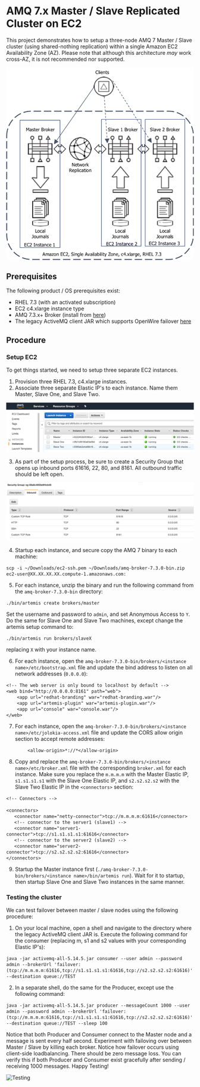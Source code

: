 # AMQ 7.x Master / Slave Replicated Cluster on EC2


This project demonstrates how to setup a three-node AMQ 7 Master / Slave cluster (using shared-nothing replication) within a single Amazon EC2 Availability Zone (AZ).  Please note that although this architecture *may* work cross-AZ, it is not recommended nor supported.

![Master Slave Architecture](images/MasterSlaveReplicatedEC2.png)

## Prerequisites

The following product / OS prerequisites exist:

* RHEL 7.3 (with an activated subscription)
* EC2 c4.xlarge instance type
* AMQ 7.3.x+ Broker (install from [here](https://access.redhat.com/jbossnetwork/restricted/softwareDownload.html?softwareId=67801))
* The legacy ActiveMQ client JAR which supports OpenWire failover [here](https://mvnrepository.com/artifact/org.apache.activemq/activemq-all/5.14.5)

## Procedure

### Setup EC2

To get things started, we need to setup three separate EC2 instances.

1. Provision three RHEL 7.3, c4.xlarge instances.
2. Associate three separate Elastic IP's to each instance.  Name them Master, Slave One, and Slave Two.

![EC2 Instances](images/ec2Instance.png)

3. As part of the setup process, be sure to create a Security Group that opens up inbound ports 61616, 22, 80, and 8161.  All outbound traffic should be left open.

![Security Group](images/securityGroup.png)

4. Startup each instance, and secure copy the AMQ 7 binary to each machine:

```
scp -i ~/Downloads/ec2-ssh.pem ~/Downloads/amq-broker-7.3.0-bin.zip ec2-user@XX.XX.XX.XX.compute-1.amazonaws.com:
```

5. For each instance, unzip the binary and run the following command from the `amq-broker-7.3.0-bin` directory:

```
./bin/artemis create brokers/master
```

Set the username and password to `admin`, and set Anonymous Access to `Y`.  Do the same for Slave One and Slave Two machines, except change the artemis setup command to:

```
./bin/artemis run brokers/slaveX
```

replacing `X` with your instance name.


6. For each instance, open the `amq-broker-7.3.0-bin/brokers/<instance name>/etc/bootstrap.xml` file and update the bind address to listen on all network addresses (`0.0.0.0`):

```
<!-- The web server is only bound to localhost by default -->
<web bind="http://0.0.0.0:8161" path="web">
    <app url="redhat-branding" war="redhat-branding.war"/>
    <app url="artemis-plugin" war="artemis-plugin.war"/>
    <app url="console" war="console.war"/>
</web>
```

7. For each instance, open the `amq-broker-7.3.0-bin/brokers/<instance name>/etc/jolokia-access.xml` file and update the CORS allow origin section to accept remote addresses:

```
        <allow-origin>*://*</allow-origin>
```
8. Copy and replace the `amq-broker-7.3.0-bin/brokers/<instance name>/etc/broker.xml` file with the corresponding `broker.xml` for each instance.  Make sure you replace the `m.m.m.m` with the Master Elastic IP, `s1.s1.s1.s1` with the Slave One Elastic IP, and `s2.s2.s2.s2` with the Slave Two Elastic IP in the `<connectors>` section:

```
<!-- Connectors -->

<connectors>
   <connector name="netty-connector">tcp://m.m.m.m:61616</connector>
   <!-- connector to the server1 (slave1) -->
   <connector name="server1-connector">tcp://s1.s1.s1.s1:61616</connector>
   <!-- connector to the server2 (slave2) -->
   <connector name="server2-connector">tcp://s2.s2.s2.s2:61616</connector>
</connectors>
```

9. Startup the Master instance first (`./amq-broker-7.3.0-bin/brokers/<instance name>/bin/artemis run`).  Wait for it to startup, then startup Slave One and Slave Two instances in the same manner.

### Testing the cluster

We can test failover between master / slave nodes using the following procedure:

1. On your local machine, open a shell and navigate to the directory where the legacy ActiveMQ client JAR is.  Execute the following command for the consumer (replacing m, s1 and s2 values with your corresponding Elastic IP's):

```
java -jar activemq-all-5.14.5.jar consumer --user admin --password admin --brokerUrl 'failover:(tcp://m.m.m.m:61616,tcp://s1.s1.s1.s1:61616,tcp://s2.s2.s2.s2:61616)' --destination queue://TEST
```

2. In a separate shell, do the same for the Producer, except use the following command:

```
java -jar activemq-all-5.14.5.jar producer --messageCount 1000 --user admin --password admin --brokerUrl 'failover:(tcp://m.m.m.m:61616,tcp://s1.s1.s1.s1:61616,tcp://s2.s2.s2.s2:61616)' --destination queue://TEST --sleep 100
```

Notice that both Producer and Consumer connect to the Master node and a message is sent every half second.  Experiment with failoving over between Master / Slave by killing each broker.  Notice how failover occurs using client-side loadbalancing.  There should be zero message loss.  You can verify this if both Producer and Consumer exist gracefully after sending / receiving 1000 messages.  Happy Testing!

![Testing](images/testing.png)

